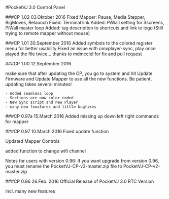 #PocketVJ 3.0 Control Panel

###CP 1.02 03.Oktober 2016
   Fixed Mapper: Pause, Media Stepper, BigMoves, Relaunch
   Fixed: Terminal link
   Added: PiWall setting for 3screens, PiWall master loop
   Added: tag description to shortcuts and link to logo
   (Still trying to remote mapper without mouse)

###CP 1.01 30.September 2016
   Added symbols to the colored register menu for better usability
   Fixed an issue with omxplayer-sync, play once played the file twice... thanks to mdmcclel for fix and pull request

###CP 1.00 12.September 2016

   make sure that after updating the CP, you go to system and hit Update Firmware and Update Mapper to use all the new functions.
   Be patient, updating takes several minutes!
    
    - Added seamless loop
    - Sections are now color coded
    - New Sync script and new Player
    - many new feuatures and little bugfixes
    

###CP 0.97a 15.March 2016
   Added missing up down left right commands for mapper


###CP 0.97 10.March 2016
   Fixed update function
   
   Updated Mapper Controls
   
   added function to change wifi channel

   Notes for users with version 0.96:
   If you want upgrade from version 0.96, you must rename the PocketVJ-CP-v3-master.zip file to PocketVJ-CP-v2-master.zip.



###CP 0.96 26.Feb. 2016
   Official Release of PocketVJ 3.0 RTC Version
   
   incl. many new features
